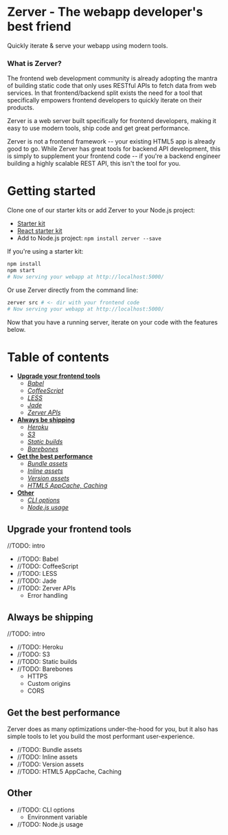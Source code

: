 Zerver - The webapp developer's best friend
===========================================

Quickly iterate & serve your webapp using modern tools.

### What is Zerver?

The frontend web development community is already adopting the mantra of building static code that only uses RESTful APIs to fetch data from web services. In that frontend/backend split exists the need for a tool that specifically empowers frontend developers to quickly iterate on their products.

Zerver is a web server built specifically for frontend developers, making it easy to use modern tools, ship code and get great performance.

Zerver is not a frontend framework -- your existing HTML5 app is already good to go. While Zerver has great tools for backend API development, this is simply to supplement your frontend code -- if you're a backend engineer building a highly scalable REST API, this isn't the tool for you.


# Getting started

Clone one of our starter kits or add Zerver to your Node.js project:

* [Starter kit](http://github.com/jairajs89/starter-kit)
* [React starter kit](http://github.com/jairajs89/starter-kit-react)
* Add to Node.js project: `npm install zerver --save`

If you're using a starter kit:

``` bash
npm install
npm start
# Now serving your webapp at http://localhost:5000/
```

Or use Zerver directly from the command line:

``` bash
zerver src # <- dir with your frontend code
# Now serving your webapp at http://localhost:5000/
```

Now that you have a running server, iterate on your code with the features below.


# Table of contents

* [**Upgrade your frontend tools**](#upgrade-your-frontend-tools)
    - [*Babel*](#babel)
    - [*CoffeeScript*](#coffeescript)
    - [*LESS*](#less)
    - [*Jade*](#jade)
    - [*Zerver APIs*](#zerver-apis)
* [**Always be shipping**](#always-be-shipping)
    - [*Heroku*](#heroku)
    - [*S3*](#s3)
    - [*Static builds*](#static-builds)
    - [*Barebones*](#barebones)
* [**Get the best performance**](#get-the-best-performance)
    - [*Bundle assets*](#bundle-assets)
    - [*Inline assets*](#inline-assets)
    - [*Version assets*](#version-assets)
    - [*HTML5 AppCache, Caching*](#html5-appcache-caching)
* [**Other**](#other)
    - [*CLI options*](#cli-options)
    - [*Node.js usage*](#nodejs-usage)


## Upgrade your frontend tools

//TODO: intro

* //TODO: Babel
* //TODO: CoffeeScript
* //TODO: LESS
* //TODO: Jade
* //TODO: Zerver APIs
    - Error handling


## Always be shipping

//TODO: intro

* //TODO: Heroku
* //TODO: S3
* //TODO: Static builds
* //TODO: Barebones
    - HTTPS
    - Custom origins
    - CORS


## Get the best performance

Zerver does as many optimizations under-the-hood for you, but it also has simple tools to let you build the most performant user-experience.

* //TODO: Bundle assets
* //TODO: Inline assets
* //TODO: Version assets
* //TODO: HTML5 AppCache, Caching


## Other

* //TODO: CLI options
    - Environment variable
* //TODO: Node.js usage
